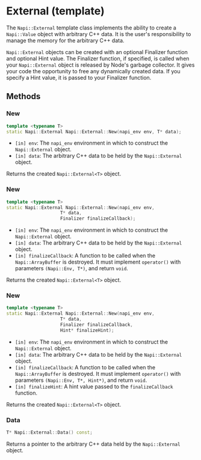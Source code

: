 # External (template)

The `Napi::External` template class implements the ability to create a `Napi::Value` object with arbitrary C++ data. It is the user's responsibility to manage the memory for the arbitrary C++ data.

`Napi::External` objects can be created with an optional Finalizer function and optional Hint value. The Finalizer function, if specified, is called when your `Napi::External` object is released by Node's garbage collector. It gives your code the opportunity to free any dynamically created data. If you specify a Hint value, it is passed to your Finalizer function.

## Methods

### New

```cpp
template <typename T>
static Napi::External Napi::External::New(napi_env env, T* data);
```

- `[in] env`: The `napi_env` environment in which to construct the `Napi::External` object.
- `[in] data`: The arbitrary C++ data to be held by the `Napi::External` object.

Returns the created `Napi::External<T>` object.

### New

```cpp
template <typename T>
static Napi::External Napi::External::New(napi_env env,
                    T* data,
                    Finalizer finalizeCallback);
```

- `[in] env`: The `napi_env` environment in which to construct the `Napi::External` object.
- `[in] data`: The arbitrary C++ data to be held by the `Napi::External` object.
- `[in] finalizeCallback`: A function to be called when the `Napi::ArrayBuffer` is
  destroyed. It must implement `operator()` with parameters `(Napi::Env, T*)`,
  and return `void`.

Returns the created `Napi::External<T>` object.

### New

```cpp
template <typename T>
static Napi::External Napi::External::New(napi_env env,
                    T* data,
                    Finalizer finalizeCallback,
                    Hint* finalizeHint);
```

- `[in] env`: The `napi_env` environment in which to construct the `Napi::External` object.
- `[in] data`: The arbitrary C++ data to be held by the `Napi::External` object.
- `[in] finalizeCallback`: A function to be called when the `Napi::ArrayBuffer` is
  destroyed. It must implement `operator()` with parameters `(Napi::Env, T*, Hint*)`,
  and return `void`.
- `[in] finalizeHint`: A hint value passed to the `finalizeCallback` function.

Returns the created `Napi::External<T>` object.

### Data

```cpp
T* Napi::External::Data() const;
```

Returns a pointer to the arbitrary C++ data held by the `Napi::External` object.
